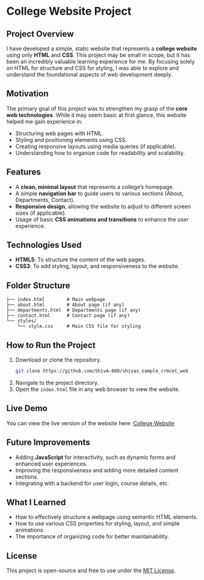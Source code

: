 
# College Website Project

## Project Overview
I have developed a simple, static website that represents a **college website** using only **HTML** and **CSS**. This project may be small in scope, but it has been an incredibly valuable learning experience for me. By focusing solely on HTML for structure and CSS for styling, I was able to explore and understand the foundational aspects of web development deeply.

## Motivation
The primary goal of this project was to strengthen my grasp of the **core web technologies**. While it may seem basic at first glance, this website helped me gain experience in:
- Structuring web pages with HTML.
- Styling and positioning elements using CSS.
- Creating responsive layouts using media queries (if applicable).
- Understanding how to organize code for readability and scalability.

## Features
- A **clean, minimal layout** that represents a college’s homepage.
- A simple **navigation bar** to guide users to various sections (About, Departments, Contact).
- **Responsive design**, allowing the website to adjust to different screen sizes (if applicable).
- Usage of basic **CSS animations and transitions** to enhance the user experience.

## Technologies Used
- **HTML5**: To structure the content of the web pages.
- **CSS3**: To add styling, layout, and responsiveness to the website.

## Folder Structure
```
├── index.html        # Main webpage
├── about.html        # About page (if any)
├── departments.html  # Departments page (if any)
├── contact.html      # Contact page (if any)
└── styles/
    └── style.css     # Main CSS file for styling
```

## How to Run the Project
1. Download or clone the repository.
   ```bash
   git clone https://github.com/ShivA-800/shivas_sample_crmcet_web
   ```
2. Navigate to the project directory.
3. Open the `index.html` file in any web browser to view the website.

## Live Demo
You can view the live version of the website here: [College Website]([https://your-website-link.com](https://nnkjko9s7atgzwhz8hz80g.on.drv.tw/www.shivascmrcetsample.ac.in/))


## Future Improvements
- Adding **JavaScript** for interactivity, such as dynamic forms and enhanced user experiences.
- Improving the responsiveness and adding more detailed content sections.
- Integrating with a backend for user login, course details, etc.

## What I Learned
- How to effectively structure a webpage using semantic HTML elements.
- How to use various CSS properties for styling, layout, and simple animations.
- The importance of organizing code for better maintainability.

## License
This project is open-source and free to use under the [MIT License](LICENSE).
